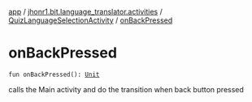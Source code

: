 [app](../../index.md) / [jhonr1.bit.language_translator.activities](../index.md) / [QuizLanguageSelectionActivity](index.md) / [onBackPressed](./on-back-pressed.md)

# onBackPressed

`fun onBackPressed(): `[`Unit`](https://kotlinlang.org/api/latest/jvm/stdlib/kotlin/-unit/index.html)

calls the Main activity and do the transition when back button pressed


